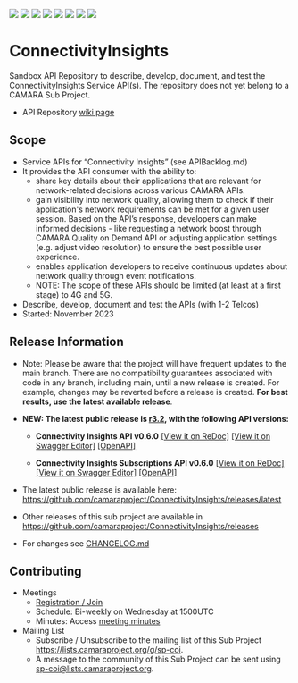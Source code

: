 <a href="https://github.com/camaraproject/ConnectivityInsights/commits/" title="Last Commit"><img src="https://img.shields.io/github/last-commit/camaraproject/ConnectivityInsights?style=plastic"></a>
<a href="https://github.com/camaraproject/ConnectivityInsights/issues" title="Open Issues"><img src="https://img.shields.io/github/issues/camaraproject/ConnectivityInsights?style=plastic"></a>
<a href="https://github.com/camaraproject/ConnectivityInsights/pulls" title="Open Pull Requests"><img src="https://img.shields.io/github/issues-pr/camaraproject/ConnectivityInsights?style=plastic"></a>
<a href="https://github.com/camaraproject/ConnectivityInsights/graphs/contributors" title="Contributors"><img src="https://img.shields.io/github/contributors/camaraproject/ConnectivityInsights?style=plastic"></a>
<a href="https://github.com/camaraproject/ConnectivityInsights" title="Repo Size"><img src="https://img.shields.io/github/repo-size/camaraproject/ConnectivityInsights?style=plastic"></a>
<a href="https://github.com/camaraproject/ConnectivityInsights/blob/main/LICENSE" title="License"><img src="https://img.shields.io/badge/License-Apache%202.0-green.svg?style=plastic"></a>
<a href="https://github.com/camaraproject/ConnectivityInsights/releases/latest" title="Latest Release"><img src="https://img.shields.io/github/release/camaraproject/ConnectivityInsights?style=plastic"></a>
<a href="https://github.com/camaraproject/Governance/blob/main/ProjectStructureAndRoles.md" title="Sandbox API Repository"><img src="https://img.shields.io/badge/Sandbox%20API%20Repository-yellow?style=plastic"></a>

# ConnectivityInsights

Sandbox API Repository to describe, develop, document, and test the ConnectivityInsights Service API(s). The repository does not yet belong to a CAMARA Sub Project.

* API Repository [wiki page](https://lf-camaraproject.atlassian.net/wiki/x/KTLe)

## Scope
* Service APIs for “Connectivity Insights” (see APIBacklog.md)
* It provides the API consumer with the ability to:
  * share key details about their applications that are relevant for network-related decisions across various CAMARA APIs.
  * gain visibility into network quality, allowing them to
check if their application's network requirements can be met for a given user session. Based on the API’s response, developers can make informed decisions - like requesting a network boost through CAMARA Quality on Demand API or adjusting application settings (e.g. adjust video resolution) to ensure the best possible user experience.
  * enables application developers to receive continuous updates
about network quality through event notifications.
  * NOTE: The scope of these APIs should be limited (at least at a first stage) to 4G and 5G.
* Describe, develop, document and test the APIs (with 1-2 Telcos)
* Started: November 2023

## Release Information

* Note: Please be aware that the project will have frequent updates to the main branch. There are no compatibility guarantees associated with code in any branch, including main, until a new release is created. For example, changes may be reverted before a release is created. **For best results, use the latest available release**.

* **NEW: The latest public release is [r3.2](https://github.com/camaraproject/ConnectivityInsights/tree/r3.2), with the following API versions:**

    *  **Connectivity Insights API v0.6.0**
    [[View it on ReDoc]](https://redocly.github.io/redoc/?url=https://raw.githubusercontent.com/camaraproject/ConnectivityInsights/r3.2/code/API_definitions/connectivity-insights.yaml&nocors)
    [[View it on Swagger Editor]](https://camaraproject.github.io/swagger-ui/?url=https://raw.githubusercontent.com/camaraproject/ConnectivityInsights/r3.2/code/API_definitions/connectivity-insights.yaml)
    [[OpenAPI]](https://raw.githubusercontent.com/camaraproject/ConnectivityInsights/r3.2/code/API_definitions/connectivity-insights.yaml)

    *  **Connectivity Insights Subscriptions API v0.6.0**
    [[View it on ReDoc]](https://redocly.github.io/redoc/?url=https://raw.githubusercontent.com/camaraproject/ConnectivityInsights/r3.2/code/API_definitions/connectivity-insights-subscriptions.yaml&nocors)
    [[View it on Swagger Editor]](https://camaraproject.github.io/swagger-ui/?url=https://raw.githubusercontent.com/camaraproject/ConnectivityInsights/r3.2/code/API_definitions/connectivity-insights-subscriptions.yaml)
    [[OpenAPI]](https://raw.githubusercontent.com/camaraproject/ConnectivityInsights/r3.2/code/API_definitions/connectivity-insights-subscriptions.yaml)

* The latest public release is available here: https://github.com/camaraproject/ConnectivityInsights/releases/latest
* Other releases of this sub project are available in https://github.com/camaraproject/ConnectivityInsights/releases
* For changes see [CHANGELOG.md](https://github.com/camaraproject/ConnectivityInsights/blob/main/CHANGELOG.md)

## Contributing
* Meetings
    * [Registration / Join](https://zoom-lfx.platform.linuxfoundation.org/meeting/92345695827?password=35dff2b2-058d-44de-bd7e-67d08c9e9f9d)
    * Schedule: Bi-weekly on Wednesday at 1500UTC
    * Minutes: Access [meeting minutes](https://lf-camaraproject.atlassian.net/wiki/x/vTve)
* Mailing List
    * Subscribe / Unsubscribe to the mailing list of this Sub Project <https://lists.camaraproject.org/g/sp-coi>.
    * A message to the community of this Sub Project can be sent using <sp-coi@lists.camaraproject.org>.

